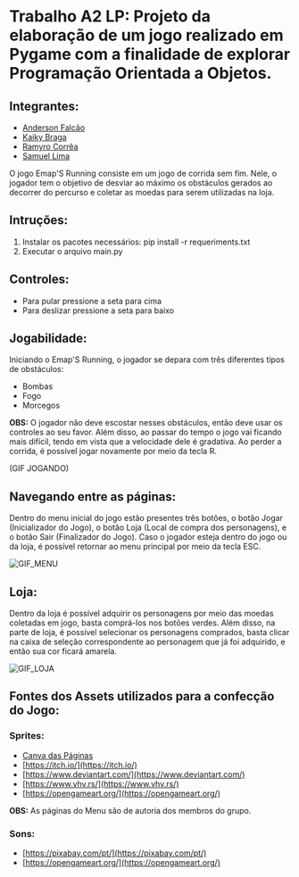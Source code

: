 # Trabalho A2 LP: Projeto da elaboração de um jogo realizado em Pygame com a finalidade de explorar Programação Orientada a Objetos.

## Integrantes:
- [Anderson Falcão](https://github.com/falcaoanderson)
- [Kaiky Braga](https://github.com/kaikybraga)
- [Ramyro Corrêa](https://github.com/rcorreaa)
- [Samuel Lima](https://github.com/samucaaaaaa)

O jogo Emap'S Running consiste em um jogo de corrida sem fim. Nele, o jogador tem o objetivo de desviar ao máximo os obstáculos gerados ao decorrer do percurso e coletar as moedas para serem utilizadas na loja.

## Intruções:
1. Instalar os pacotes necessários: pip install -r requeriments.txt
2. Executar o arquivo main.py

## Controles:
- Para pular pressione a seta para cima
- Para deslizar pressione a seta para baixo

## Jogabilidade:
Iniciando o Emap'S Running, o jogador se depara com três diferentes tipos de obstáculos:
- Bombas
- Fogo
- Morcegos
 
**OBS:** O jogador não deve escostar nesses obstáculos, então deve usar os controles ao seu favor. Além disso, ao passar do tempo o jogo vai ficando mais difícil, tendo em vista que a velocidade dele é gradativa. Ao perder a corrida, é possível jogar novamente por meio da tecla R.

(GIF JOGANDO)

## Navegando entre as páginas:
Dentro do menu inicial do jogo estão presentes três botões, o botão Jogar (Inicializador do Jogo), o botão Loja (Local de compra dos personagens), e o botão Sair (Finalizador do Jogo). Caso o jogador esteja dentro do jogo ou da loja, é possível retornar ao menu principal por meio da tecla ESC.

![GIF_MENU](https://github.com/KaikyBraga/Trabalho_A2_LP/assets/126474113/b69aa5f2-230f-4107-830c-008a2e110ccd)

## Loja:
Dentro da loja é possível adquirir os personagens por meio das moedas coletadas em jogo, basta comprá-los nos botões verdes. Além disso, na parte de loja, é possível selecionar os personagens comprados, basta clicar na caixa de seleção correspondente ao personagem que já foi adquirido, e então sua cor ficará amarela.

![GIF_LOJA](https://github.com/KaikyBraga/Trabalho_A2_LP/assets/126474113/c3d3b36d-d677-46ab-8569-c4da80f81754)

## Fontes dos Assets utilizados para a confecção do Jogo:
### Sprites:
- [Canva das Páginas](https://www.canva.com/design/DAF2JdFXhp8/JgDLtnD9ElvoRKzK5LV2Jg/edit?utm_content=DAF2JdFXhp8&utm_campaign=designshare&utm_medium=link2&utm_source=sharebutton)
- [https://itch.io/](https://itch.io/)
- [https://www.deviantart.com/](https://www.deviantart.com/)
- [https://www.vhv.rs/](https://www.vhv.rs/)
- [https://opengameart.org/](https://opengameart.org/)

**OBS:** As páginas do Menu são de autoria dos membros do grupo.
  
### Sons:
- [https://pixabay.com/pt/](https://pixabay.com/pt/)
- [https://opengameart.org/](https://opengameart.org/)
